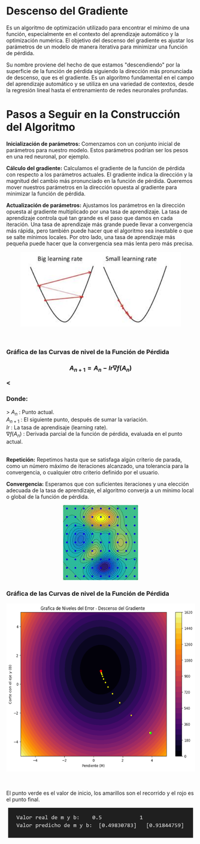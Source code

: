 # Descenso del Gradiente
Es un algoritmo de optimización utilizado para encontrar el mínimo de una función, especialmente en el contexto del aprendizaje automático y la optimización numérica. El objetivo del descenso del gradiente es ajustar los parámetros de un modelo de manera iterativa para minimizar una función de pérdida.

Su nombre proviene del hecho de que estamos "descendiendo" por la superficie de la función de pérdida siguiendo la dirección más pronunciada de descenso, que es el gradiente. Es un algoritmo fundamental en el campo del aprendizaje automático y se utiliza en una variedad de contextos, desde la regresión lineal hasta el entrenamiento de redes neuronales profundas.

# Pasos a Seguir en la Construcción del Algoritmo

**Inicialización de parámetros:** Comenzamos con un conjunto inicial de parámetros para nuestro modelo. Estos parámetros podrían ser los pesos en una red neuronal, por ejemplo.

**Cálculo del gradiente:** Calculamos el gradiente de la función de pérdida con respecto a los parámetros actuales. El gradiente indica la dirección y la magnitud del cambio más pronunciado en la función de pérdida. Queremos mover nuestros parámetros en la dirección opuesta al gradiente para minimizar la función de pérdida.

**Actualización de parámetros:** Ajustamos los parámetros en la dirección opuesta al gradiente multiplicado por una tasa de aprendizaje. La tasa de aprendizaje controla qué tan grande es el paso que damos en cada iteración. Una tasa de aprendizaje más grande puede llevar a convergencia más rápida, pero también puede hacer que el algoritmo sea inestable o que se salte mínimos locales. Por otro lado, una tasa de aprendizaje más pequeña puede hacer que la convergencia sea más lenta pero más precisa.



<p align="center">
<img src="images/lr.png"  height=200>
</p>

<br>
<h3> Gráfica de las Curvas de nivel de la Función de Pérdida <h3>

$$A_{n+1} = A_n -lr\nabla f(A_n)$$

<<h3> Donde:  </h3>>
$A_n$ : Punto actual.                                                                                  <br>
$A_{n+1}$ : El siguiente punto, después de sumar la variación.                                         <br>
$lr$ : La tasa de aprendisaje (learning rate).                                                         <br>
$\nabla f(A_n)$ : Derivada parcial de la función de pérdida, evaluada en el punto actual.              <br>
<br>


**Repetición:** Repetimos hasta que se satisfaga algún criterio de parada, como un número máximo de iteraciones alcanzado, una tolerancia para la convergencia, o cualquier otro criterio definido por el usuario.

**Convergencia:** Esperamos que con suficientes iteraciones y una elección adecuada de la tasa de aprendizaje, el algoritmo converja a un mínimo local o global de la función de pérdida.

<p align="center">
<img src="images/dgs.gif"  height=200>
</p>

<h3> Gráfica de las Curvas de nivel de la Función de Pérdida </h3>

<p align="center">
<img src="images/ddg1.png"  height=450>
</p>

<br>


El punto verde es el valor de inicio, los amarillos son el recorrido y el rojo es el punto final.

<p align="center">
<img src="images/valores1.png"  height=80>
</p>